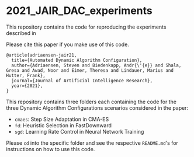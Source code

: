 # 2021_JAIR_DAC_experiments

This repository contains the code for reproducing the experiments described in 

Please cite this paper if you make use of this code.
```
@article{adriaensen-jair21,
  title={Automated Dynamic Algorithm Configuration},
  author={Adriaensen, Steven and Biedenkapp, Andr{\'{e}} and Shala, Gresa and Awad, Noor and Eimer, Theresa and Lindauer, Marius and Hutter, Frank},
  journal={Journal of Artificial Intelligence Research},
  year={2021},
}
```

This repository contains three folders each containing the code for the three Dynamic Algorithm Configurations scenarios considered in the paper:
* ```cmaes```: Step Size Adaptation in CMA-ES
* ```fd```: Heuristic Selection in FastDownward
* ```sgd```: Learning Rate Control in Neural Network Training


Please ```cd``` into the specific folder and see the respective ```README.md```'s for instructions on how to use this code.
